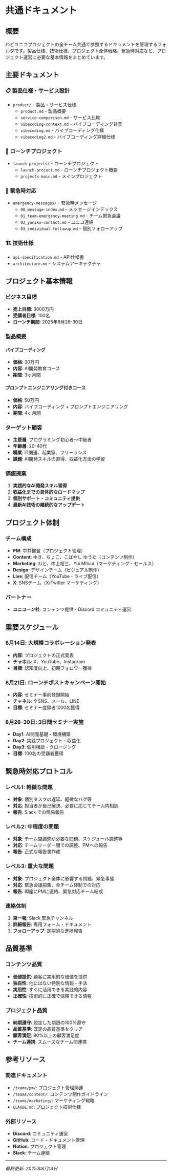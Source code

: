# 共通ドキュメント

## 概要

わどユニコプロジェクトの全チーム共通で参照するドキュメントを管理するフォルダです。製品仕様、技術仕様、プロジェクト全体戦略、緊急時対応など、プロジェクト運営に必要な基本情報をまとめています。

## 主要ドキュメント

### 📋 製品仕様・サービス設計
- `product/` - 製品・サービス仕様
  - `product.md` - 製品概要
  - `service-comparison.md` - サービス比較
  - `vibecoding-context.md` - バイブコーディング背景
  - `vibecoding.md` - バイブコーディング仕様
  - `vibecoding2.md` - バイブコーディング詳細仕様

### 🚀 ローンチプロジェクト
- `launch-projects/` - ローンチプロジェクト
  - `launch-project.md` - ローンチプロジェクト概要
  - `projects-main.md` - メインプロジェクト

### 🚨 緊急時対応
- `emergency-messages/` - 緊急時メッセージ
  - `00_message-index.md` - メッセージインデックス
  - `01_team-emergency-meeting.md` - チーム緊急会議
  - `02_yuniko-contact.md` - ユニコ連絡
  - `03_individual-followup.md` - 個別フォローアップ

### 🏗️ 技術仕様
- `api-specification.md` - API仕様書
- `architecture.md` - システムアーキテクチャ

## プロジェクト基本情報

### ビジネス目標
- **売上目標**: 3000万円
- **受講者目標**: 100名
- **ローンチ期間**: 2025年8月28-30日

### 製品概要

#### バイブコーディング
- **価格**: 30万円
- **内容**: AI開発教育コース
- **期間**: 3ヶ月間

#### プロンプトエンジニアリング付きコース
- **価格**: 50万円  
- **内容**: バイブコーディング + プロンプトエンジニアリング
- **期間**: 4ヶ月間

### ターゲット顧客
- **主要層**: プログラミング初心者〜中級者
- **年齢層**: 20-40代
- **職業**: IT関連、起業家、フリーランス
- **課題**: AI開発スキルの習得、収益化方法の学習

### 価値提案
1. **実践的なAI開発スキル習得**
2. **収益化までの具体的なロードマップ**
3. **個別サポート・コミュニティ提供**
4. **最新AI技術の継続的なアップデート**

## プロジェクト体制

### チーム構成
- **PM**: 中井健登（プロジェクト管理）
- **Content**: ゆき、ちょこ、こばやし ゆうた（コンテンツ制作）
- **Marketing**: わど、中上裕三、Yui Mitsui（マーケティング・セールス）
- **Design**: デザインチーム（ビジュアル制作）
- **Live**: 配信チーム（YouTube・ライブ配信）
- **X**: SNSチーム（X/Twitter マーケティング）

### パートナー
- **ユニコーン社**: コンテンツ提供・Discord コミュニティ運営

## 重要スケジュール

### 8月14日: 大規模コラボレーション発表
- **内容**: プロジェクトの正式発表
- **チャネル**: X、YouTube、Instagram
- **目標**: 認知度向上、初期フォロワー獲得

### 8月21日: ローンチポストキャンペーン開始
- **内容**: セミナー事前登録開始
- **チャネル**: 全SNS、メール、LINE
- **目標**: セミナー登録者1000名獲得

### 8月28-30日: 3日間セミナー実施
- **Day1**: AI開発基礎・環境構築
- **Day2**: 実践プロジェクト・収益化
- **Day3**: 個別相談・クロージング
- **目標**: 100名の受講者獲得

## 緊急時対応プロトコル

### レベル1: 軽微な問題
- **対象**: 個別タスクの遅延、軽微なバグ等
- **対応**: 担当者が自己解決、必要に応じてチーム内相談
- **報告**: Slack での簡易報告

### レベル2: 中程度の問題  
- **対象**: チーム間調整が必要な問題、スケジュール調整等
- **対応**: チームリーダー間での調整、PMへの報告
- **報告**: 正式な報告書作成

### レベル3: 重大な問題
- **対象**: プロジェクト全体に影響する問題、緊急事態
- **対応**: 緊急会議招集、全チーム体制での対応
- **報告**: 即座にPMに連絡、緊急対応チーム結成

### 連絡体制
1. **第一報**: Slack 緊急チャンネル
2. **詳細報告**: 専用フォーム・ドキュメント
3. **フォローアップ**: 定期的な進捗報告

## 品質基準

### コンテンツ品質
- **価値提供**: 顧客に実用的な価値を提供
- **独自性**: 他にはない特別な情報・手法
- **実用性**: すぐに活用できる実践的内容
- **正確性**: 技術的に正確で信頼できる情報

### プロジェクト品質
- **納期遵守**: 設定した期限の100%遵守
- **品質基準**: 既定の品質基準をクリア
- **顧客満足**: 90%以上の顧客満足度
- **チーム連携**: スムーズなチーム間連携

## 参考リソース

### 関連ドキュメント
- `/teams/pm/`: プロジェクト管理関連
- `/teams/content/`: コンテンツ制作ガイドライン
- `/teams/marketing/`: マーケティング戦略
- `CLAUDE.md`: プロジェクト技術仕様

### 外部リソース
- **Discord**: コミュニティ運営
- **GitHub**: コード・ドキュメント管理
- **Notion**: プロジェクト管理
- **Slack**: チーム連絡

---

*最終更新: 2025年8月13日*